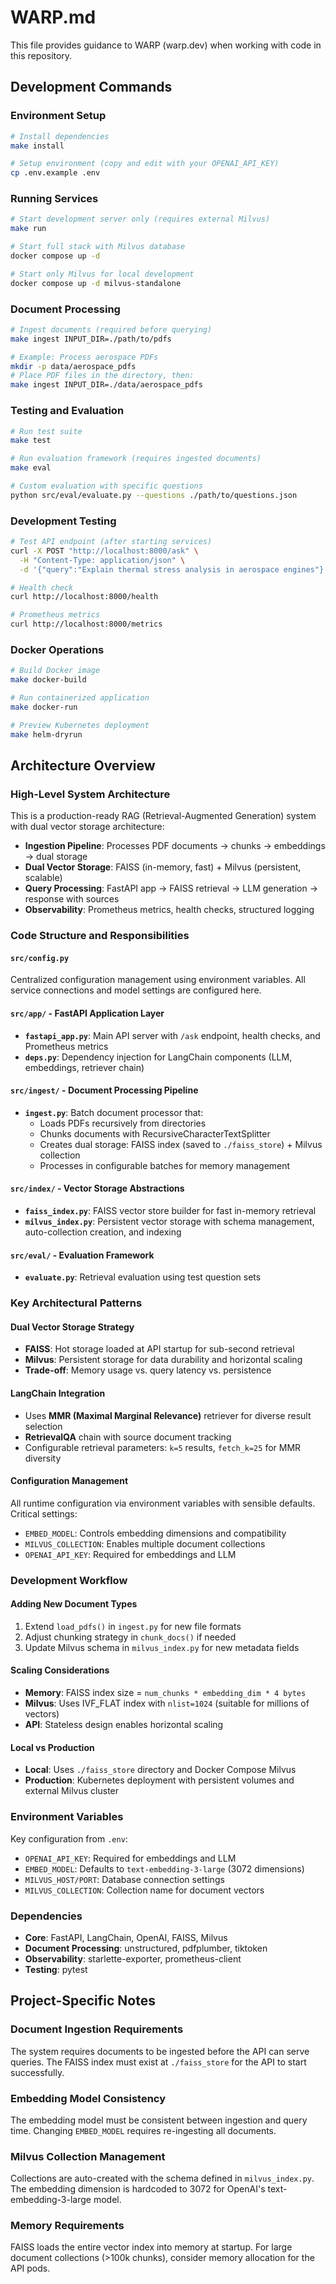 # WARP.md

This file provides guidance to WARP (warp.dev) when working with code in this repository.

## Development Commands

### Environment Setup
```bash
# Install dependencies
make install

# Setup environment (copy and edit with your OPENAI_API_KEY)
cp .env.example .env
```

### Running Services
```bash
# Start development server only (requires external Milvus)
make run

# Start full stack with Milvus database
docker compose up -d

# Start only Milvus for local development
docker compose up -d milvus-standalone
```

### Document Processing
```bash
# Ingest documents (required before querying)
make ingest INPUT_DIR=./path/to/pdfs

# Example: Process aerospace PDFs
mkdir -p data/aerospace_pdfs
# Place PDF files in the directory, then:
make ingest INPUT_DIR=./data/aerospace_pdfs
```

### Testing and Evaluation
```bash
# Run test suite
make test

# Run evaluation framework (requires ingested documents)
make eval

# Custom evaluation with specific questions
python src/eval/evaluate.py --questions ./path/to/questions.json
```

### Development Testing
```bash
# Test API endpoint (after starting services)
curl -X POST "http://localhost:8000/ask" \
  -H "Content-Type: application/json" \
  -d '{"query":"Explain thermal stress analysis in aerospace engines"}'

# Health check
curl http://localhost:8000/health

# Prometheus metrics
curl http://localhost:8000/metrics
```

### Docker Operations
```bash
# Build Docker image
make docker-build

# Run containerized application
make docker-run

# Preview Kubernetes deployment
make helm-dryrun
```

## Architecture Overview

### High-Level System Architecture
This is a production-ready RAG (Retrieval-Augmented Generation) system with dual vector storage architecture:

- **Ingestion Pipeline**: Processes PDF documents → chunks → embeddings → dual storage
- **Dual Vector Storage**: FAISS (in-memory, fast) + Milvus (persistent, scalable)
- **Query Processing**: FastAPI app → FAISS retrieval → LLM generation → response with sources
- **Observability**: Prometheus metrics, health checks, structured logging

### Code Structure and Responsibilities

#### `src/config.py`
Centralized configuration management using environment variables. All service connections and model settings are configured here.

#### `src/app/` - FastAPI Application Layer
- **`fastapi_app.py`**: Main API server with `/ask` endpoint, health checks, and Prometheus metrics
- **`deps.py`**: Dependency injection for LangChain components (LLM, embeddings, retriever chain)

#### `src/ingest/` - Document Processing Pipeline
- **`ingest.py`**: Batch document processor that:
  - Loads PDFs recursively from directories
  - Chunks documents with RecursiveCharacterTextSplitter
  - Creates dual storage: FAISS index (saved to `./faiss_store`) + Milvus collection
  - Processes in configurable batches for memory management

#### `src/index/` - Vector Storage Abstractions
- **`faiss_index.py`**: FAISS vector store builder for fast in-memory retrieval
- **`milvus_index.py`**: Persistent vector storage with schema management, auto-collection creation, and indexing

#### `src/eval/` - Evaluation Framework
- **`evaluate.py`**: Retrieval evaluation using test question sets

### Key Architectural Patterns

#### Dual Vector Storage Strategy
- **FAISS**: Hot storage loaded at API startup for sub-second retrieval
- **Milvus**: Persistent storage for data durability and horizontal scaling
- **Trade-off**: Memory usage vs. query latency vs. persistence

#### LangChain Integration
- Uses **MMR (Maximal Marginal Relevance)** retriever for diverse result selection
- **RetrievalQA** chain with source document tracking
- Configurable retrieval parameters: `k=5` results, `fetch_k=25` for MMR diversity

#### Configuration Management
All runtime configuration via environment variables with sensible defaults. Critical settings:
- `EMBED_MODEL`: Controls embedding dimensions and compatibility
- `MILVUS_COLLECTION`: Enables multiple document collections
- `OPENAI_API_KEY`: Required for embeddings and LLM

### Development Workflow

#### Adding New Document Types
1. Extend `load_pdfs()` in `ingest.py` for new file formats
2. Adjust chunking strategy in `chunk_docs()` if needed
3. Update Milvus schema in `milvus_index.py` for new metadata fields

#### Scaling Considerations
- **Memory**: FAISS index size = `num_chunks * embedding_dim * 4 bytes`
- **Milvus**: Uses IVF_FLAT index with `nlist=1024` (suitable for millions of vectors)
- **API**: Stateless design enables horizontal scaling

#### Local vs Production
- **Local**: Uses `./faiss_store` directory and Docker Compose Milvus
- **Production**: Kubernetes deployment with persistent volumes and external Milvus cluster

### Environment Variables
Key configuration from `.env`:
- `OPENAI_API_KEY`: Required for embeddings and LLM
- `EMBED_MODEL`: Defaults to `text-embedding-3-large` (3072 dimensions)
- `MILVUS_HOST/PORT`: Database connection settings
- `MILVUS_COLLECTION`: Collection name for document vectors

### Dependencies
- **Core**: FastAPI, LangChain, OpenAI, FAISS, Milvus
- **Document Processing**: unstructured, pdfplumber, tiktoken
- **Observability**: starlette-exporter, prometheus-client
- **Testing**: pytest

## Project-Specific Notes

### Document Ingestion Requirements
The system requires documents to be ingested before the API can serve queries. The FAISS index must exist at `./faiss_store` for the API to start successfully.

### Embedding Model Consistency
The embedding model must be consistent between ingestion and query time. Changing `EMBED_MODEL` requires re-ingesting all documents.

### Milvus Collection Management
Collections are auto-created with the schema defined in `milvus_index.py`. The embedding dimension is hardcoded to 3072 for OpenAI's text-embedding-3-large model.

### Memory Requirements
FAISS loads the entire vector index into memory at startup. For large document collections (>100k chunks), consider memory allocation for the API pods.
